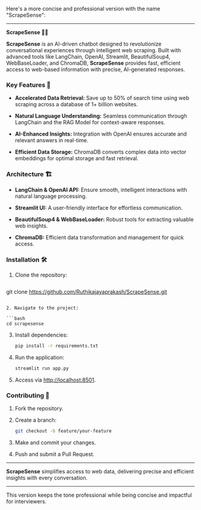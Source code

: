Here's a more concise and professional version with the name "ScrapeSense":

---

**ScrapeSense 🤖🌐**

**ScrapeSense** is an AI-driven chatbot designed to revolutionize conversational experiences through intelligent web scraping. Built with advanced tools like LangChain, OpenAI, Streamlit, BeautifulSoup4, WebBaseLoader, and ChromaDB, **ScrapeSense** provides fast, efficient access to web-based information with precise, AI-generated responses.

### Key Features 🚀

- **Accelerated Data Retrieval:** Save up to 50% of search time using web scraping across a database of 1+ billion websites.
  
- **Natural Language Understanding:** Seamless communication through LangChain and the RAG Model for context-aware responses.
  
- **AI-Enhanced Insights:** Integration with OpenAI ensures accurate and relevant answers in real-time.

- **Efficient Data Storage:** ChromaDB converts complex data into vector embeddings for optimal storage and fast retrieval.

### Architecture 🏗

- **LangChain & OpenAI API:** Ensure smooth, intelligent interactions with natural language processing.
  
- **Streamlit UI:** A user-friendly interface for effortless communication.

- **BeautifulSoup4 & WebBaseLoader:** Robust tools for extracting valuable web insights.

- **ChromaDB:** Efficient data transformation and management for quick access.

### Installation 🛠️

1. Clone the repository:

   ```bash
 git clone https://github.com/Ruthikajayaprakash/ScrapeSense.git

   ```

2. Navigate to the project:

   ```bash
   cd scrapesense
   ```

3. Install dependencies:

   ```bash
   pip install -r requirements.txt
   ```

4. Run the application:

   ```bash
   streamlit run app.py
   ```

5. Access via [http://localhost:8501](http://localhost:8501).

### Contributing 🤝

1. Fork the repository.
2. Create a branch:

   ```bash
   git checkout -b feature/your-feature
   ```

3. Make and commit your changes.
4. Push and submit a Pull Request.

---

**ScrapeSense** simplifies access to web data, delivering precise and efficient insights with every conversation.

--- 

This version keeps the tone professional while being concise and impactful for interviewers.
